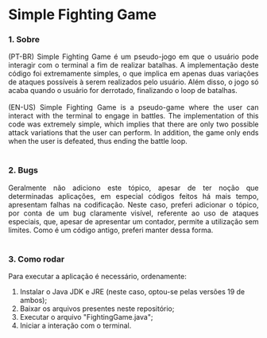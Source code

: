 # Simple Fighting Game

### 1. Sobre
<div align="justify">
  (PT-BR) Simple Fighting Game é um pseudo-jogo em que o usuário pode interagir com o terminal a fim de realizar batalhas. A implementação deste código
  foi extremamente simples, o que implica em apenas duas variações de ataques possíveis à serem realizados pelo usuário. Além disso, o jogo só acaba quando
  o usuário for derrotado, finalizando o loop de batalhas.
  <br><br>
  (EN-US) Simple Fighting Game is a pseudo-game where the user can interact with the terminal to engage in battles. The implementation of this code was 
  extremely simple, which implies that there are only two possible attack variations that the user can perform. In addition, the game only ends when the
  user is defeated, thus ending the battle loop.
</div>
<br>

### 2. Bugs
<div align="justify">
  Geralmente não adiciono este tópico, apesar de ter noção que determinadas aplicações, em especial códigos feitos há mais tempo, apresentam falhas na
  codificação. Neste caso, preferi adicionar o tópico, por conta de um bug claramente visível, referente ao uso de ataques especiais, que, apesar de
  apresentar um contador, permite a utilização sem limites. Como é um código antigo, preferi manter dessa forma.
</div>
<br>

### 3. Como rodar
Para executar a aplicação é necessário, ordenamente:
1. Instalar o Java JDK e JRE (neste caso, optou-se pelas versões 19 de ambos);
2. Baixar os arquivos presentes neste repositório;
3. Executar o arquivo "FightingGame.java";
4. Iniciar a interação com o terminal.
